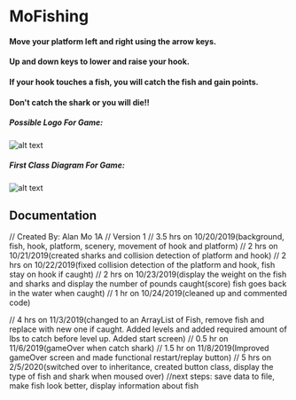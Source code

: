 # MoFishing
#### Move your platform left and right using the arrow keys.
#### Up and down keys to lower and raise your hook.
#### If your hook touches a fish, you will catch the fish and gain points.
#### Don't catch the shark or you will die!!

##### Possible Logo For Game: 
![alt text](https://github.com/Alan78268/MoFishing/blob/master/logo.png "Possible Logo For Game")

##### First Class Diagram For Game: 
![alt text](https://github.com/Alan78268/MoFishing/blob/master/classDiagram.png "First Class Diagram For Game")


## Documentation
// Created By: Alan Mo 1A
// Version 1
// 3.5 hrs on 10/20/2019(background, fish, hook, platform, scenery, movement of hook and platform)
// 2 hrs on 10/21/2019(created sharks and collision detection of platform and hook)
// 2 hrs on 10/22/2019(fixed collision detection of the platform and hook, fish stay on hook if caught)
// 2 hrs on 10/23/2019(display the weight on the fish and sharks and display the number of pounds caught(score) fish goes back in the water when caught)
// 1 hr on 10/24/2019(cleaned up and commented code)

// 4 hrs on 11/3/2019(changed to an ArrayList of Fish, remove fish and replace with new one if caught. Added levels and added required amount of lbs to catch before level up. Added start screen)
// 0.5 hr on 11/6/2019(gameOver when catch shark)
// 1.5 hr on 11/8/2019(Improved gameOver screen and made functional restart/replay button)
// 5 hrs on 2/5/2020(switched over to inheritance, created button class, display the type of fish and shark when moused over)
//next steps: save data to file, make fish look better, display information about fish
